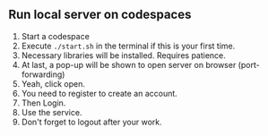 ## Run local server on codespaces
1. Start a codespace
2. Execute <code>./start.sh</code> in the terminal if this is your first time.
3. Necessary libraries will be installed. Requires patience.
4. At last, a pop-up will be shown to open server on browser (port-forwarding)
5. Yeah, click open.
6. You need to register to create an account.
7. Then Login.
8. Use the service.
9. Don't forget to logout after your work.